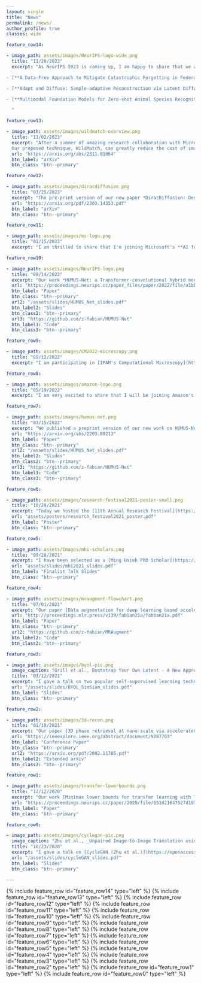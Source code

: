 ```yaml
---
layout: single
title: "News"
permalink: /news/
author_profile: true
classes: wide

feature_row14:

- image_path: assets/images/NeurIPS-logo-wide.png
  title: "11/20/2023"
  excerpt: "As NeurIPS 2023 is coming up, I am happy to share that we are going to present some interesting results both in the main track and at various workshops.

- [**A Data-Free Approach to Mitigate Catastrophic Forgetting in Federated Class Incremental Learning for Vision Tasks**](https://arxiv.org/abs/2311.07784): Our work on mitigating catastrophic forgetting in continual learning in a federated setting using a data-free generative approach will be presented as a poster in the main track.

- [**Adapt and Diffuse: Sample-adaptive Reconstruction via Latent Diffusion Models**](https://arxiv.org/abs/2309.06642): Our lab is going to participate in the Deep Learning and Inverse Problems Workshop presenting our recent work on sample-adaptive image reconstruction leveraging latent diffusion models.

- [**Multimodal Foundation Models for Zero-shot Animal Species Recognition in Camera Trap Images**](https://arxiv.org/abs/2311.01064): My collaboration with Microsoft's AI for Good lab on zero-shot wildlife recognition using multimodal foundation models will be presented as a poster at the Instruction Workshop.

  "

feature_row13:

- image_path: assets/images/wildmatch-overview.png
  title: "11/02/2023"
  excerpt: "After a summer of amazing research collaboration with Microsoft's AI for Good lab on advancing wildlife conservation efforts, we are eager to announce that a preliminary version of our work has been published on arXiv. We investigate how multimodal foundation models can aid biologists in automatically identifying animal species in camera trap imagery.
  Our proposed technique, WildMatch, can greatly reduce the cost of image analysis, as it requires no expert-labelled training data. We leverage the rich visual understanding capabilities of pre-trained vision-language foundation models, and adapt them for detailed visual description generation of animals. Then, we find the closest match in an external knowledge base of animal descriptions built from Wikipedia and other publicly available sources. This is still a work in progress with additional results coming soon."
  url: "https://arxiv.org/abs/2311.01064"
  btn_label: "arXiv"
  btn_class: "btn--primary"

feature_row12:

- image_path: assets/images/diracdiffusion.png
  title: "03/25/2023"
  excerpt: "The pre-print version of our new paper *DiracDiffusion: Denoising and Incremental Reconstruction with Assured Data-Consistency* is now available on arXiv. In this work, we propose a novel diffusion-based framework for inverse problem solving: we assume that the observation comes from a stochastic degradation process that gradually degrades and noises the original clean image. We reverse this corruption process in order to incrementally add more and more detail back to images. By leveraging early-stopping we can freely trade off perceptual quality (how 'nice' and realistic an image looks) for better distortion metrics (how faithful it is to our observation) or vice versa."
  url: "https://arxiv.org/pdf/2303.14353.pdf"
  btn_label: "arXiv"
  btn_class: "btn--primary"

feature_row11:

- image_path: assets/images/ms-logo.png
  title: "01/15/2023"
  excerpt: "I am thrilled to share that I'm joining Microsoft's **AI for Good Lab** as a research intern for the summer of 2023. Microsoft's AI for Good initiative is at the forefront of using artificial intelligence to address some of the world's most pressing global challenges to the environment, humanitarian issues and healthcare. In collaboration with Zhongqi Miao, I will be working on leveraging multimodal foundation models to advance wildlife conservation efforts. I'm excited to learn and make a positive impact with AI for Good researchers!"

feature_row10:

- image_path: assets/images/NeurIPS-logo.png
  title: "09/14/2022"
  excerpt: "Our work *HUMUS-Net: a Transformer-convolutional hybrid model for accelerated MRI reconstruction* has been accepted for NeurIPS 2022. I am looking forward to sharing our work and interacting with other researchers in the field in person for the first time in a while at NeurIPS."
  url: "https://proceedings.neurips.cc/paper_files/paper/2022/file/a1bb3f96e255ae1e04325ae166bcef0f-Paper-Conference.pdf"
  btn_label: "Paper"
  btn_class: "btn--primary"
  url2: "/assets/slides/HUMUS_Net_slides.pdf"
  btn_label2: "Slides"
  btn_class2: "btn--primary"
  url3: "https://github.com/z-fabian/HUMUS-Net"
  btn_label3: "Code"
  btn_class3: "btn--primary"

feature_row9:

- image_path: assets/images/CM2022-microscopy.png
  title: "09/12/2022"
  excerpt: "I am participating in [IPAM's Computational Microscopy](http://www.ipam.ucla.edu/programs/long-programs/computational-microscopy/) long program at UCLA as a Graduate Visiting Researcher. This program brings together leading experts in the fields of applied mathematics, physics, biology, materials science and engineering in order to encourage debate and collaboration on modern microscopy techniques, such as coherent diffraction imaging, super-resolved fluorescence microscopy (2014 Nobel prize) and a special focus on cryo-electron microscopy (cryo-EM, 2017 Nobel prize). These methods result in high-dimensional, multimodal and extremely noisy data, where extracting useful information, and eventually scientific knowledge is challenging. Deep learning has enormous potential in tackling these challenges that may lead to breakthroughs in materials science, quantum devices and drug discovery."

feature_row8:

- image_path: assets/images/amazon-logo.png
  title: "05/19/2022"
  excerpt: "I am very excited to share that I will be joining Amazon's Alexa Perceptual Technologies as an Applied Scientist Intern for the summer under the mentorship of Rajath Kumar. We are going to work on improving wake word verification models through semi-supervised learning techniques and data augmentation. I am looking forward to collaborating with Amazon researchers and learning more about their work."

feature_row7:

- image_path: assets/images/humus-net.png
  title: "03/15/2022"
  excerpt: "We published a preprint version of our new work on HUMUS-Net: a Transformer-convolutional hybrid model for accelerated MRI reconstruction. Common deep learning reconstruction techniques in MRI typically utilize convolution layers as the primary processing unit, however convolution kernels struggle to model long-range pixel dependencies in images and are content-independent. On the other hand, Transformer architectures are free from these limitations and are rapidly gaining ground in a range of vision applications. Our proposed architecture combines the benefits of both worlds and [achieves state-of-the-art results](https://fastmri.org/leaderboards) on the [fastMRI dataset](https://fastmri.med.nyu.edu/), the largest publicly available MRI dataset."
  url: "https://arxiv.org/abs/2203.08213"
  btn_label: "Paper"
  btn_class: "btn--primary"
  url2: "/assets/slides/HUMUS_Net_slides.pdf"
  btn_label2: "Slides"
  btn_class2: "btn--primary"
  url3: "https://github.com/z-fabian/HUMUS-Net"
  btn_label3: "Code"
  btn_class3: "btn--primary"

feature_row6:

- image_path: assets/images/research-festival2021-poster-small.png
  title: "10/29/2021"
  excerpt: "Today we hosted the [11th Annual Research Festival](https://minghsiehece.usc.edu/11th-annual-mhi-research-festival/) at the Ming Hsieh ECE department with close to 100 posters and guided lab tours organized by the [Dynamic Imaging Science Center (DISC)](https://sites.usc.edu/disc/) showcasing their new, unique high-performance low-field MRI scanner. My poster on [MRAugment](/publications/2021-07-01-data-augmentation-for-deep-learning) has won the _Best Poster - Honorable Mention_ award."
  url: "assets/posters/research_festival2021_poster.pdf"
  btn_label: "Poster"
  btn_class: "btn--primary"

feature_row5:

- image_path: assets/images/mhi-scholars.png
  title: "09/28/2021"
  excerpt: "I have been selected as a [Ming Hsieh PhD Scholar](https://minghsiehece.usc.edu/mhi-home/mhi-mhi-scholars/) for 2021-2022 along with Haleh Akrami, Hefei Liu, Rodrigo Lobos, Qinyi Luo and Qiaochu Zhang. We are going to work together to organize professional events and support our PhD community. You can find the slides for my presentation _Overcoming the data bottleneck in AI for the sciences_ presented at the MHI Scholar Finalist Talk Competition below."
  url: "assets/slides/mhi2021_slides.pdf"
  btn_label: "Finalist Talk Slides"
  btn_class: "btn--primary"

feature_row4:

- image_path: assets/images/mraugment-flowchart.png
  title: "07/01/2021"
  excerpt: "Our paper [Data augmentation for deep learning based accelerated MRI reconstruction with limited data](/publications/2021-07-01-data-augmentation-for-deep-learning) has been accepted for short talk at ICML 2021. In this work we propose **MRAugment**, a data augmentation pipeline for MRI that improves MRI image reconstruction quality when training data is scarce and helps training more robust deep learning models against various forms of distributions shift (different scanner models, anatomies) and hallucinations.  "
  url: "http://proceedings.mlr.press/v139/fabian21a/fabian21a.pdf"
  btn_label: "Paper"
  btn_class: "btn--primary"
  url2: "https://github.com/z-fabian/MRAugment"
  btn_label2: "Code"
  btn_class2: "btn--primary"

feature_row3:

- image_path: assets/images/byol-pic.png
  image_caption: "Grill et al., Bootstrap Your Own Latent - A New Approach to Self-Supervised Learning, NeurIPS, 2020"
  title: "03/12/2021"
  excerpt: "I gave a talk on two popular self-supervised learning techniques [BYOL (Grill et al.)](https://proceedings.neurips.cc/paper/2020/hash/f3ada80d5c4ee70142b17b8192b2958e-Abstract.html) and [SimSiam (Chen et al.)](https://openaccess.thecvf.com/content/CVPR2021/html/Chen_Exploring_Simple_Siamese_Representation_Learning_CVPR_2021_paper.html) at our _Learning from Signals and Data_ journal club. Self-supervised learning algorithms have been rapidly catching up with supervised methods recently. They typically build upon a siamese architecture that can learn good image representations from unlabelled data. Thus, these methods have great potential in scientific applications where labelled training data is scarce or extremely costly to acquire."
  url: "/assets/slides/BYOL_SimSiam_slides.pdf"
  btn_label: "Slides"
  btn_class: "btn--primary"

feature_row2:

- image_path: assets/images/3d-recon.png
  title: "01/18/2021"
  excerpt: "Our paper [3D phase retrieval at nano-scale via accelerated Wirtinger flow](/publications/2021-01-18-3d-phase-retrieval-at-nano-scale) has been accepted at EUSIPCO 2020. High-resolution imaging of small 3D structures is an important problem in biology (protein complexes) and microelectronics (chip manufacturing). Our work introduces a fast and accurate algorithm that can recover the 3D structure of such objects more accurately and from fewer projections than previous techniques."
  url: "https://ieeexplore.ieee.org/abstract/document/9287703"
  btn_label: "Conference Paper"
  btn_class: "btn--primary"
  url2: "https://arxiv.org/pdf/2002.11785.pdf"
  btn_label2: "Extended arXiv"
  btn_class2: "btn--primary"

feature_row1:

- image_path: assets/images/transfer-lowerbounds.png
  title: "12/12/2020"
  excerpt: "Our work [Minimax lower bounds for transfer learning with linear and one-hidden layer neural networks](/publications/2020-12-12-minimax-lower-bounds-for-transfer-learning) has been accepted at NeurIPS 2020 for poster presentation. We investigate how the number of source samples and the distance between datasets impact model generalization on a target dataset. We introduce a novel metric, the so called _transfer distance_, that quantifies how challenging it is to transfer knowledge from one dataset to another. "
  url: "https://proceedings.neurips.cc/paper/2020/file/151d21647527d1079781ba6ae6571ffd-Paper.pdf"
  btn_label: "Paper"
  btn_class: "btn--primary"

feature_row0:

- image_path: assets/images/cyclegan-pic.png
  image_caption: "Zhu et al., _Unpaired Image-to-Image Translation using Cycle-Consistent Adversarial Networks_, ICCV, 2017"
  title: "10/23/2020"
  excerpt: "I gave a talk on [CycleGAN (Zhu et al.)](https://openaccess.thecvf.com/content_iccv_2017/html/Zhu_Unpaired_Image-To-Image_Translation_ICCV_2017_paper.html) and its applications in medical imaging at our _Learning from Signals and Data_ journal club. CycleGAN is a powerful image-to-image translation network that learns to map images of a certain domain (e.g. landscape photos) to another domain (e.g. paintings) and vice versa *without seeing corresponding pairs from these two domains*. The key idea is to make sure that if we translate an image and then translate it back, we recover the original image. CycleGAN and its variants have been very successful in cross-modal image synthesis in medical tasks. That is it can create synthetic images of a target modality (e.g. MRI) from images of a different source modality (e.g. CT)."
  url: "/assets/slides/cycleGAN_slides.pdf"
  btn_label: "Slides"
  btn_class: "btn--primary"

---
```

{% include feature_row id="feature_row14" type="left" %}
{% include feature_row id="feature_row13" type="left" %}
{% include feature_row id="feature_row12" type="left" %}
{% include feature_row id="feature_row11" type="left" %}
{% include feature_row id="feature_row10" type="left" %}
{% include feature_row id="feature_row9" type="left" %}
{% include feature_row id="feature_row8" type="left" %}
{% include feature_row id="feature_row7" type="left" %}
{% include feature_row id="feature_row6" type="left" %}
{% include feature_row id="feature_row5" type="left" %}
{% include feature_row id="feature_row4" type="left" %}
{% include feature_row id="feature_row3" type="left" %}
{% include feature_row id="feature_row2" type="left" %}
{% include feature_row id="feature_row1" type="left" %}
{% include feature_row id="feature_row0" type="left" %}
